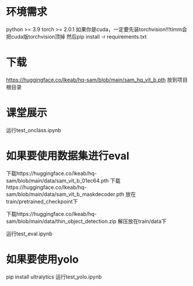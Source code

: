 
# 环境需求
python >= 3.9
torch >= 2.0.1
如果你是cuda，一定要先装torchvision!!!timm会把cuda版torchvision顶掉
然后pip install -r requirements.txt

# 下载
https://huggingface.co/lkeab/hq-sam/blob/main/sam_hq_vit_b.pth
放到项目根目录

# 课堂展示
运行test_onclass.ipynb

# 如果要使用数据集进行eval
下载https://huggingface.co/lkeab/hq-sam/blob/main/data/sam_vit_b_01ec64.pth
下载https://huggingface.co/lkeab/hq-sam/blob/main/data/sam_vit_b_maskdecoder.pth
放在train/pretrained_checkpoint下

下载https://huggingface.co/lkeab/hq-sam/blob/main/data/thin_object_detection.zip
解压放在train/data下

运行test_eval.ipynb

# 如果要使用yolo
pip install ultralytics
运行test_yolo.ipynb


